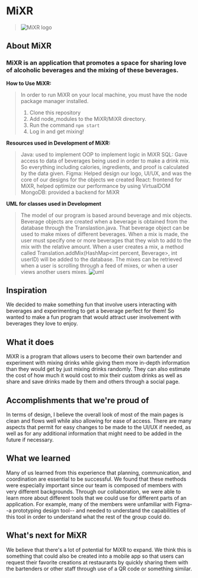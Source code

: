 # MiXR
> ![MiXR logo](https://github.com/CodingCapybaras/MiXR/blob/main/diagrams/MiXR%20Logo.jpg)
> 

## **About MiXR**
### MiXR is an application that promotes a space for sharing love of alcoholic beverages and the mixing of these beverages.

**How to Use MiXR:**
> In order to run MiXR on your local machine, you must have the node package manager installed. 
> 1. Clone this repository
> 2. Add node_modules to the MiXR/MiXR directory.
> 3. Run the command ```npm start```
> 4. Log in and get mixing!

**Resources used in Development of MiXR:**
> Java: used to implement OOP to implement logic in MiXR
> SQL: Gave access to data of beverages being used in order to make a drink mix. So everything including calories, ingredients, and proof is calculated by the data given.
> Figma: Helped design our logo, UI/UX, and was the core of our designs for the objects we created
> React: frontend for MiXR, helped optimize our performance by using VirtualDOM
> MongoDB: provided a backend for MiXR

**UML for classes used in Development**
> The model of our program is based around beverage and mix objects. Beverage objects are created when a beverage is obtained from the database through the Translastion.java. That beverage object can be used to make mixes of different beverages. When a mix is made, the user must specify one or more beverages that they wish to add to the mix with the relative amount. When a user creates a mix, a method called Translation.addMix(HashMap<int percent, Beverage>, int userID) will be added to the database. The mixes can be retrieved when a user is scrolling through a feed of mixes, or when a user views another users mixes.
> ![uml](https://github.com/CodingCapybaras/MiXR/blob/main/diagrams/MiXR%20UML%20class%20diagram.jpeg)

## Inspiration
We decided to make something fun that involve users interacting with beverages and experimenting to get a beverage perfect for them! So wanted to make a fun program that would attract user involvement with beverages they love to enjoy.

## What it does
MiXR is a program that allows users to become their own bartender and experiment with mixing drinks while giving them more in-depth information than they would get by just mixing drinks randomly. They can also estimate the cost of how much it would cost to mix their custom drinks as well as share and save drinks made by them and others through a social page.

## Accomplishments that we're proud of
In terms of design, I believe the overall look of most of the main pages is clean and flows well while also allowing for ease of access. There are many aspects that permit for easy changes to be made to the UI/UX if needed, as well as for any additional information that might need to be added in the future if necessary.

## What we learned
Many of us learned from this experience that planning, communication, and coordination are essential to be successful. We found that these methods were especially important since our team is composed of members with very different backgrounds. Through our collaboration, we were able to learn more about different tools that we could use for different parts of an application. For example, many of the members were unfamiliar with Figma--a prototyping design tool-- and needed to understand the capabilities of this tool in order to understand what the rest of the group could do.

## What's next for MiXR
We believe that there's a lot of potential for MiXR to expand. We think this is something that could also be created into a mobile app so that users can request their favorite creations at restaurants by quickly sharing them with the bartenders or other staff through use of a QR code or something similar.  

